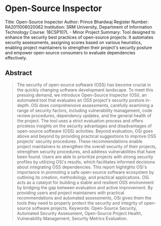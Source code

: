 # Open-Source Inspector

Title: Open-Source Inspector
Author: Prince Bhardwaj
Register Number: RA2011008020062
Institution: SRM University, Department of Information Technology
Course: 18CSP107L - Minor Project
Summary: Tool designed to enhance the security best practices of open-source projects. It automates security assessments, assigning scores based on various heuristics, enabling project maintainers to strengthen their project's security posture and empower open-source consumers to evaluate dependencies effectively.

## Abstract

> The security of open-source software (OSS) has become crucial in the quickly changing software development landscape. To meet this pressing demand, we introduce Open-Source Inspector (OSi), an automated tool that evaluates an OSS project's security posture in-depth. OSi does comprehensive assessments, carefully examining a range of security factors, including vulnerability management, code review procedures, dependency updates, and the general health of the project. The tool uses a strict evaluation process and offers priceless insights on the security advantages and disadvantages of open-source software (OSS) activities. Beyond evaluation, OSi goes above and beyond by providing practical suggestions to improve OSS projects' security procedures. These recommendations enable project maintainers to strengthen the overall security of their projects, strengthen security procedures, and address vulnerabilities that have been found. Users are able to prioritize projects with strong security profiles by utilizing OSi's results, which facilitates informed decisions about integrating OSS dependencies. This report highlights OSi's importance in promoting a safe open-source software ecosystem by outlining its creation, methodology, and practical applications. OSi acts as a catalyst for building a stable and resilient OSS environment by bridging the gap between evaluation and active improvement. By providing users and project maintainers with practical recommendations and automated assessments, OSi gives them the tools they need to properly protect the security and integrity of open-source software projects.
> Keywords: Open-Source Security, Automated Security Assessment, Open-Source Project Health, Vulnerability Management, Security Metrics Evaluation.